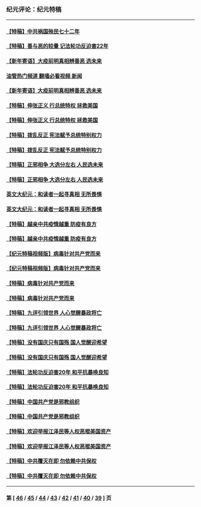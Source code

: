 ### 纪元评论：纪元特稿
---
#### [【特稿】中共祸国殃民七十二年](../../pages/nsc424/n13272607.md?01140330) 
#### [【特稿】善与恶的较量 记法轮功反迫害22年](../../pages/nsc424/n13086597.md?01140330) 
#### [【新年寄语】大疫前明真相辨善恶 选未来](../../pages/nsc424/n12660855.md?01140330) 
#### [油管热门频道 翻墙必看视频 新闻](ok?01140330)
#### [【新年寄语】大疫前明真相辨善恶 选未来](../../pages/nsc424/n12660855.md?01140330) 
#### [【特稿】伸张正义 行总统特权 拯救美国](../../pages/nsc424/n12616806.md?01140330) 
#### [【特稿】伸张正义 行总统特权 拯救美国](../../pages/nsc424/n12616806.md?01140330) 
#### [【特稿】拨乱反正 宪法赋予总统特别权力](../../pages/nsc424/n12598306.md?01140330) 
#### [【特稿】拨乱反正 宪法赋予总统特别权力](../../pages/nsc424/n12598306.md?01140330) 
#### [【特稿】正邪相争 大选分左右 人民选未来](../../pages/nsc424/n12545208.md?01140330) 
#### [【特稿】正邪相争 大选分左右 人民选未来](../../pages/nsc424/n12545208.md?01140330) 
#### [英文大纪元：和读者一起寻真相 无所畏惧](../../pages/nsc424/n12542027.md?01140330) 
#### [英文大纪元：和读者一起寻真相 无所畏惧](../../pages/nsc424/n12542027.md?01140330) 
#### [【特稿】越亲中共疫情越重 防疫有良方](../../pages/nsc424/n12042989.md?01140330) 
#### [【特稿】越亲中共疫情越重 防疫有良方](../../pages/nsc424/n12042989.md?01140330) 
#### [【纪元特稿视频版】病毒针对共产党而来](../../pages/nsc424/n11977328.md?01140330) 
#### [【纪元特稿视频版】病毒针对共产党而来](../../pages/nsc424/n11977328.md?01140330) 
#### [【特稿】病毒针对共产党而来](../../pages/nsc424/n11928818.md?01140330) 
#### [【特稿】病毒针对共产党而来](../../pages/nsc424/n11928818.md?01140330) 
#### [【特稿】九评引领世界 人心觉醒暴政将亡](../../pages/nsc424/n11660496.md?01140330) 
#### [【特稿】九评引领世界 人心觉醒暴政将亡](../../pages/nsc424/n11660496.md?01140330) 
#### [【特稿】没有国庆只有国殇 国人觉醒迎希望](../../pages/nsc424/n11549354.md?01140330) 
#### [【特稿】没有国庆只有国殇 国人觉醒迎希望](../../pages/nsc424/n11549354.md?01140330) 
#### [【特稿】法轮功反迫害20年 和平抗暴唤良知](../../pages/nsc424/n11389135.md?01140330) 
#### [【特稿】法轮功反迫害20年 和平抗暴唤良知](../../pages/nsc424/n11389135.md?01140330) 
#### [【特稿】中国共产党是邪教组织](../../pages/nsc424/n11355551.md?01140330) 
#### [【特稿】中国共产党是邪教组织](../../pages/nsc424/n11355551.md?01140330) 
#### [【特稿】欢迎举报江泽民等人权恶棍美国资产](../../pages/nsc424/n11303040.md?01140330) 
#### [【特稿】欢迎举报江泽民等人权恶棍美国资产](../../pages/nsc424/n11303040.md?01140330) 
#### [【特稿】中共覆灭在即 勿依赖中共保权](../../pages/nsc424/n11278510.md?01140330) 
#### [【特稿】中共覆灭在即 勿依赖中共保权](../../pages/nsc424/n11278510.md?01140330) 

---
#### 第 [ [46](./46.md?01140330) / [45](./45.md?01140330) / [44](./44.md?01140330) / [43](./43.md?01140330) / [42](./42.md?01140330) / [41](./41.md?01140330) / [40](./40.md?01140330) / [39](./39.md?01140330) ] 页

